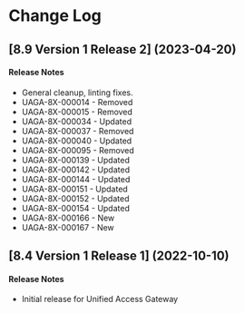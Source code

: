 # Change Log  

## [8.9 Version 1 Release 2] (2023-04-20)

#### Release Notes
- General cleanup, linting fixes.
- UAGA-8X-000014 - Removed
- UAGA-8X-000015 - Removed
- UAGA-8X-000034 - Updated
- UAGA-8X-000037 - Removed
- UAGA-8X-000040 - Updated
- UAGA-8X-000095 - Removed
- UAGA-8X-000139 - Updated
- UAGA-8X-000142 - Updated
- UAGA-8X-000144 - Updated	
- UAGA-8X-000151 - Updated
- UAGA-8X-000152 - Updated
- UAGA-8X-000154 - Updated
- UAGA-8X-000166 - New
- UAGA-8X-000167 - New

## [8.4 Version 1 Release 1] (2022-10-10)

#### Release Notes
- Initial release for Unified Access Gateway